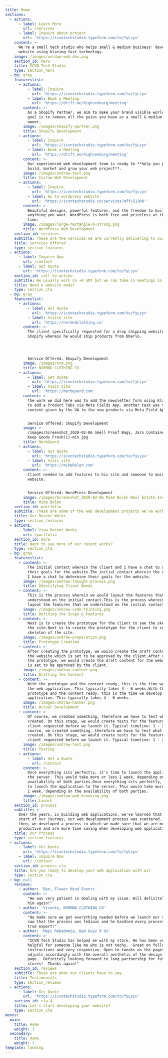 ```yaml
---
title: Home
sections:
  - actions:
      - label: Learn More
        url: /services
      - label: Inquire about project
        url: 'https://icvntechstudio.typeform.com/to/fyLzyv'
    content: >-
      We're a small tech studio who helps small & medium business' develop their
      website using blazing fast technology.
    image: /images/unrdaw-web-dev.png
    section_id: hero
    title: ICVN Tech Studio
    type: section_hero
  - bg: gray
    featureslist:
      - actions:
          - label: Inquire
            url: 'https://icvntechstudio.typeform.com/to/fyLzyv'
          - label: Book a Meeting
            url: 'https://drift.me/highcenburg/meeting'
        content: >-
          As a Shopify Partner, we aim to make your brand visible worldwide. Our
          goal is to remove all the pains you have as a small & medium business
          owner.
        image: /images/shopify-partner.png
        title: Shopify Development
      - actions:
          - label: Inquire
            url: 'https://icvntechstudio.typeform.com/to/fyLzyv'
          - label: Book a Meeting
            url: 'https://drift.me/highcenburg/meeting'
        content: >-
          Our experienced web development team is ready to **help you plan,
          build, market and grow your web project**.
        image: /images/undraw-test.png
        title: Custom Web Development
      - actions:
          - label: Inquire
            url: 'https://icvntechstudio.typeform.com/to/fyLzyv'
          - label: Go to wordpress website
            url: 'https://icvntechstudio.co/services?aff=51308'
        content: >-
          Beautiful designs, powerful features, and the freedom to build
          anything you want. WordPress is both free and priceless at the same
          time.
        image: /images/large-rectangle-b-strong.png
        title: WordPress Web Development
    section_id: services
    subtitle: These are the services we are currently delivering to our clients
    title: Services Offered
    type: section_features
  - actions:
      - label: Inquire Now
        url: /contact
      - label: Get Quote
        url: 'https://icvntechstudio.typeform.com/to/fyLzyv'
    section_id: call-to-action
    subtitle: We usually work in +8 GMT but we can take in meetings in Eastern Time
    title: Need a website made?
    type: section_cta
  - bg: gray
    featureslist:
      - actions:
          - label: Get Quote
            url: 'https://icvntechstudio.typeform.com/to/fyLzyv'
          - label: Visite site
            url: 'https://nvrmndclothing.co'
        content: >-
          The client specifically requested for a drop shipping website in
          Shopify wherein he would ship products from Oberlo.




          Service Offered: Shopify Development
        image: /images/nvm.png
        title: NVRMND CLOTHING CO
      - actions:
          - label: Get Quote
            url: 'https://icvntechstudio.typeform.com/to/fyLzyv'
          - label: Visit site
            url: 'https://herbguard.com'
        content: >-
          The work we did here was to add the newsletter form using Klaviyo and
          to add a Product Tabs via Meta Fields App. Another task was to add the
          content given by the VA to the new products via Meta Field App.


          Service Offered: Shopify Development
        image: >-
          /images/Screenshot_2020-02-06 Smell Proof Bags, Jars Containers that
          Keep Goods Fresh(1)-min.jpg
        title: HerbGuard
      - actions:
          - label: Get Quote
            url: 'https://icvntechstudio.typeform.com/to/fyLzyv'
          - label: Visit site
            url: 'https://mikebolen.com'
        content: >-
          Client needed to add features to his site and someone to maintain his
          website.


          Service Offered: WordPress Development
        image: /images/Screenshot_2020-02-06 Mike Bolen Real Estate Investor-min.jpg
        title: Mike Bolen
    section_id: portfolio
    subtitle: These are some of the web development projects we've worked on in the past
    title: Our Recent Works
    type: section_features
  - actions:
      - label: View Recent Works
        url: /portfolio
    section_id: more
    title: Want to see more of our recent works?
    type: section_cta
  - bg: gray
    featureslist:
      - content: >-
          The initial contact wherein the client and I have a chat to determine
          their goals for the website.The initial contact wherein the client and
          I have a chat to determine their goals for the website.
        image: /images/undraw-thought-process.png
        title: Identifying Client Needs
      - content: >-
          This is the process wherein we would layout the features that we
          understood on the initial contact.This is the process wherein we would
          layout the features that we understood on the initial contact.
        image: /images/undraw-code-thinking.png
        title: Defining the Scope & Features
      - content: >-
          Next is to create the prototype for the client to see the skeleton of
          the site.Next is to create the prototype for the client to see the
          skeleton of the site.
        image: /images/undraw-preparation.png
        title: Prototype Creation
      - content: >-
          After creating the prototype, we would create the draft content for
          the website which is set to be approved by the client.After creating
          the prototype, we would create the draft content for the website which
          is set to be approved by the client.
        image: /images/undraw-content.png
        title: Drafting the Content
      - content: >-
          With the prototype and the content ready, this is the time we develop
          the web application. This typically takes 4 - 6 weeks.With the
          prototype and the content ready, this is the time we develop the web
          application. This typically takes 4 - 6 weeks.
        image: /images/undraw-hacker.png
        title: Actual Development
      - content: >-
          Of course, we created something, therefore we have to test what we've
          created. On this stage, we would create tests for the features the
          client requested before we launch it. Typical timeline: 1 - 2 weeks.Of
          course, we created something, therefore we have to test what we've
          created. On this stage, we would create tests for the features the
          client requested before we launch it. Typical timeline: 1 - 2 weeks.
        image: /images/undraw-test.png
        title: Testing
      - actions:
          - label: Get a Quote
            url: /contact
        content: >-
          Once everything sits perfectly, it's time to launch the application to
          the server. This would take more or less 1 week, depending on the
          availability of both parties.Once everything sits perfectly, it's time
          to launch the application to the server. This would take more or less
          1 week, depending on the availability of both parties.
        image: /images/undraw-web-browsing.png
        title: Launch
    section_id: process
    subtitle: >-
      Over the years, in building web applications, we've learned that at the
      start of our journey, our web development process was scattered. Since
      then, we developed a process in which we made sure that we are more
      productive and are more time saving when developing web applications.
    title: Our Process
    type: section_features
  - actions:
      - label: Get Quote
        url: 'https://icvntechstudio.typeform.com/to/fyLzyv'
      - label: Inquire Now
        url: /contact
    section_id: process-cta
    title: Are you ready to develop your web application with us?
    type: section_cta
  - bg: null
    reviews:
      - author: 'Ben, Flower Head Events '
        content: >-
          "He was very patient in dealing with my issue. Will definitely hire
          him again!"
      - author: 'Vicente, NVRMND CLOTHING CO'
        content: >-
          "He made sure we got everything needed before we launch our site. We
          saw that the process was tedious and he handled every process like a
          true expert!"
      - author: 'Mapi Rebadomia, Bad Guyz R Us'
        content: >-
          "ICVN Tech Studio has helped me with my store. He has been very
          helpful for someone like me who is not techy.  Great on following
          instructions and very responsive. Open to tweaks on the pages and also
          adjusts accordingly with the overall aesthetic of the design of the
          page.  Definitely looking forward to long partnership for future
          stores!  Thanks again!"
    section_id: reviews
    subtitle: These are what our clients have to say
    title: Testimonials
    type: section_reviews
  - actions:
      - label: Get Quote
        url: 'https://icvntechstudio.typeform.com/to/fyLzyv'
    section_id: cta-4
    title: Let's start developing your website?
    type: section_cta
menus:
  main:
    title: Home
    weight: 1
  secondary:
    title: Home
    weight: 1
template: landing
---
```


